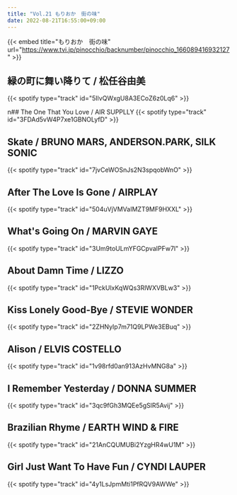 ```yaml
---
title: "Vol.21 もりおか　街の味"
date: 2022-08-21T16:55:00+09:00
---
```


{{< embed title="もりおか　街の味" url="https://www.tvi.jp/pinocchio/backnumber/pinocchio_166089416932127" >}}

## 緑の町に舞い降りて / 松任谷由美
{{< spotify type="track" id="5IlvQWxgU8A3ECoZ6z0Lq6" >}}

n## The One That You Love / AIR SUPPLLY
{{< spotify type="track" id="3FDAd5vW4P7xe1GBNOLyfD" >}}

## Skate / BRUNO MARS, ANDERSON.PARK, SILK SONIC
{{< spotify type="track" id="7jvCeWOSnJs2N3spqobWnO" >}}

## After The Love Is Gone / AIRPLAY
{{< spotify type="track" id="504uVjVMVaIMZT9MF9HXXL" >}}

## What's Going On / MARVIN GAYE
{{< spotify type="track" id="3Um9toULmYFGCpvaIPFw7l" >}}

## About Damn Time / LIZZO
{{< spotify type="track" id="1PckUlxKqWQs3RlWXVBLw3" >}}

## Kiss Lonely Good-Bye / STEVIE WONDER
{{< spotify type="track" id="2ZHNyIp7m71Q9LPWe3EBuq" >}}

## Alison / ELVIS COSTELLO
{{< spotify type="track" id="1v98rfd0an913AzHvMNG8a" >}}

## I Remember Yesterday / DONNA SUMMER
{{< spotify type="track" id="3qc9fGh3MQEe5gSlR5Avij" >}}

## Brazilian Rhyme / EARTH WIND & FIRE
{{< spotify type="track" id="21AnCQUMUBi2YzgHR4wU1M" >}}

## Girl Just Want To Have Fun / CYNDI LAUPER
{{< spotify type="track" id="4y1LsJpmMti1PfRQV9AWWe" >}}
